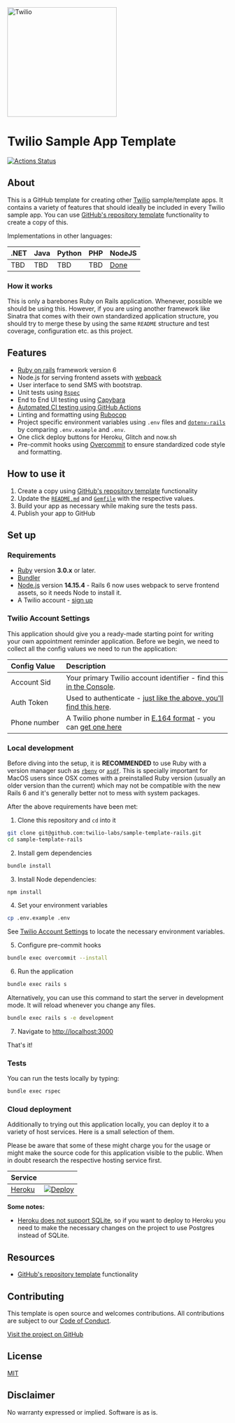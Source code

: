 <a  href="https://www.twilio.com">
<img  src="https://static0.twilio.com/marketing/bundles/marketing/img/logos/wordmark-red.svg"  alt="Twilio"  width="250"  />
</a>
 
# Twilio Sample App Template

[![Actions Status](https://github.com/TwilioDevEd/sample-template-rails/workflows/Rails%20CI/badge.svg)](https://github.com/TwilioDevEd/sample-template-rails/actions)

## About

This is a GitHub template for creating other [Twilio] sample/template apps. It contains a variety of features that should ideally be included in every Twilio sample app. You can use [GitHub's repository template](https://help.github.com/en/github/creating-cloning-and-archiving-repositories/creating-a-repository-from-a-template) functionality to create a copy of this.

Implementations in other languages:

| .NET | Java | Python | PHP | NodeJS |
| :--- | :--- | :----- | :-- | :----- |
| TBD  | TBD  | TBD    | TBD | [Done](https://github.com/twilio-labs/sample-template-nodejs)   |

### How it works

This is only a barebones Ruby on Rails application. Whenever, possible we should be using this. However, if you are using another framework like Sinatra that comes with their own standardized application structure, you should try to merge these by using the same `README` structure and test coverage, configuration etc. as this project.

<!--
**TODO: UML Diagram**

We can render UML diagrams using [Mermaid](https://mermaidjs.github.io/).


**TODO: Describe how it works**
-->

## Features

- [Ruby on rails](https://rubyonrails.org/) framework version 6
- Node.js for serving frontend assets with [webpack](https://webpack.js.org/)
- User interface to send SMS with bootstrap.
- Unit tests using [`Rspec`](https://rspec.info/)
- End to End UI testing using [Capybara](https://github.com/teamcapybara/capybara)
- [Automated CI testing using GitHub Actions](/.github/workflows/rails.yml)
- Linting and formatting using [Rubocop](https://docs.rubocop.org/en/stable/)
- Project specific environment variables using `.env` files and [`dotenv-rails`](https://github.com/bkeepers/dotenv) by comparing `.env.example` and `.env`.
- One click deploy buttons for Heroku, Glitch and now.sh
- Pre-commit hooks using [Overcommit](https://github.com/sds/overcommit) to ensure standardized code style and formatting.

## How to use it

1. Create a copy using [GitHub's repository template](https://help.github.com/en/github/creating-cloning-and-archiving-repositories/creating-a-repository-from-a-template) functionality
2. Update the [`README.md`](README.md) and [`Gemfile`](Gemfile) with the respective values.
3. Build your app as necessary while making sure the tests pass.
4. Publish your app to GitHub

## Set up

### Requirements

- [Ruby](https://www.ruby-lang.org/en/) version **3.0.x** or later.
- [Bundler](https://bundler.io/)
- [Node.js](https://nodejs.org/) version **14.15.4** - Rails 6 now uses webpack to serve frontend assets, so it needs Node to install it.
- A Twilio account - [sign up](https://www.twilio.com/try-twilio)

### Twilio Account Settings

This application should give you a ready-made starting point for writing your
own appointment reminder application. Before we begin, we need to collect
all the config values we need to run the application:

| Config&nbsp;Value | Description                                                                                                                                                  |
| :---------------- | :----------------------------------------------------------------------------------------------------------------------------------------------------------- |
| Account&nbsp;Sid  | Your primary Twilio account identifier - find this [in the Console](https://www.twilio.com/console).                                                         |
| Auth&nbsp;Token   | Used to authenticate - [just like the above, you'll find this here](https://www.twilio.com/console).                                                         |
| Phone&nbsp;number | A Twilio phone number in [E.164 format](https://en.wikipedia.org/wiki/E.164) - you can [get one here](https://www.twilio.com/console/phone-numbers/incoming) |

### Local development

Before diving into the setup, it is **RECOMMENDED** to use Ruby with a version manager such as [`rbenv`](https://github.com/rbenv/rbenv) or [`asdf`](https://github.com/asdf-vm/asdf). This is specially important for MacOS users since OSX comes with a preinstalled Ruby version (usually an older version than the current) which may not be compatible with the new Rails 6 and it's generally better not to mess with system packages.

After the above requirements have been met:

1. Clone this repository and `cd` into it

  ```bash
  git clone git@github.com:twilio-labs/sample-template-rails.git
  cd sample-template-rails
  ```

2. Install gem dependencies

  ```bash
  bundle install
  ```

3. Install Node dependencies:

  ```bash
  npm install
  ```

4. Set your environment variables

  ```bash
  cp .env.example .env
  ```
  See [Twilio Account Settings](#twilio-account-settings) to locate the necessary environment variables.

5. Configure pre-commit hooks
```bash
bundle exec overcommit --install
```

6. Run the application

  ```bash
  bundle exec rails s
  ```
  Alternatively, you can use this command to start the server in development mode. It will reload whenever you change any files.
  ```bash
  bundle exec rails s -e development
  ```

7. Navigate to [http://localhost:3000](http://localhost:3000)

That's it!

### Tests

You can run the tests locally by typing:

```bash
bundle exec rspec
```

### Cloud deployment

Additionally to trying out this application locally, you can deploy it to a variety of host services. Here is a small selection of them.

Please be aware that some of these might charge you for the usage or might make the source code for this application visible to the public. When in doubt research the respective hosting service first.

| Service                           |                                                                                                                                                                                                                           |
| :-------------------------------- | :------------------------------------------------------------------------------------------------------------------------------------------------------------------------------------------------------------------------ |
| [Heroku](https://www.heroku.com/) | [![Deploy](https://www.herokucdn.com/deploy/button.svg)](https://heroku.com/deploy?template=https://github.com/TwilioDevEd/sample-template-rails/tree/master)                                                                                                                                       |

**Some notes:** 
- [Heroku does not support SQLite](https://devcenter.heroku.com/articles/sqlite3), so if you want to deploy to Heroku you need to make the necessary changes on the project to use Postgres instead of SQLite.

## Resources

- [GitHub's repository template](https://help.github.com/en/github/creating-cloning-and-archiving-repositories/creating-a-repository-from-a-template) functionality

## Contributing

This template is open source and welcomes contributions. All contributions are subject to our [Code of Conduct](https://github.com/twilio-labs/.github/blob/master/CODE_OF_CONDUCT.md).

[Visit the project on GitHub](https://github.com/twilio-labs/sample-template-rails)

## License

[MIT](http://www.opensource.org/licenses/mit-license.html)

## Disclaimer

No warranty expressed or implied. Software is as is.

[twilio]: https://www.twilio.com
